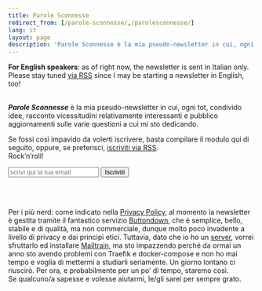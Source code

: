 ```yaml
---
title: Parole Sconnesse
redirect_from: [/parole-sconnesse/,/parolesconnesse/]
lang: it
layout: page
description: 'Parole Sconnesse è la mia pseudo-newsletter in cui, ogni tot, condivido idee, racconto vicessitudini relativamente interessanti e pubblico aggiornamenti sulle varie questioni a cui mi sto dedicando.'
---
```

<div lang='en' class='yellow box'>
	<b>For English speakers</b>: as of right now, the newsletter is sent in Italian only. Please stay tuned <a href='/feeds' target='_blank' title='tommi.space feeds'>via RSS</a> since I may be starting a newsletter in English, too!
</div>

<br>

***Parole Sconnesse*** è la mia pseudo-newsletter in cui, ogni tot, condivido idee, racconto vicessitudini relativamente interessanti e pubblico aggiornamenti sulle varie questioni a cui mi sto dedicando.

Se fossi così impavido da volerti iscrivere, basta compilare il modulo qui di seguito, oppure, se preferisci, [iscriviti via RSS](https://buttondown.email/tommi/rss 'Il feed RSS di Parole Sconnesse').  
Rock’n’roll!

<form
  action='https://buttondown.email/api/emails/embed-subscribe/tommi'
  method='post'
  target='popupwindow'
  onsubmit="window.open('https://buttondown.email/tommi', 'popupwindow')"
  class='flex'
>
  <input type='email' placeholder='scrivi qui la tua email' name='email' id='bd-email'>
  <input type='hidden' value='1' name='embed'>
  <input type='hidden' name='tag' value='tommi.space'>
  <input class='blue written button' type='submit' value='Iscriviti'>
</form>

<br>
<br>

Per i più nerd: come indicato nella [Privacy Policy](/it/privacy-policy 'Privacy Policy'), al momento la newsletter è gestita tramite il fantastico servizio [Buttondown](https://buttondown.email 'Buttodown'), che è semplice, bello, stabile e di qualità, ma non commerciale, dunque molto poco invadente a livello di privacy e dai principi etici. Tuttavia, dato che io ho un [server](/server 'Server'), vorrei sfruttarlo ed installare [Mailtrain](https://mailtrain.org 'Mailtrain'), ma sto impazzendo perché da ormai un anno sto avendo problemi con Traefik e docker-compose e non ho mai tempo e voglia di mettermi a studiarli seriamente. Un giorno lontano ci riuscirò. Per ora, e probabilmente per un po’ di tempo, staremo così.  
Se qualcuno/a sapesse e volesse aiutarmi, le/gli sarei per sempre grato.
